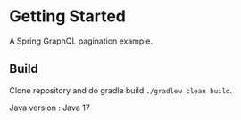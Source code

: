 # Getting Started
A Spring GraphQL pagination example.

## Build
Clone repository and do gradle build `./gradlew clean build`.

Java version : Java 17
